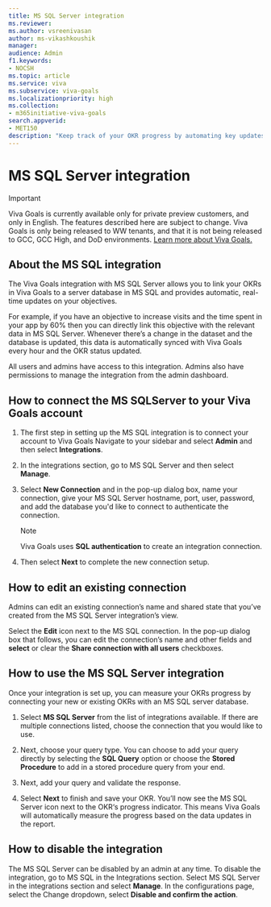 ```yaml
---
title: MS SQL Server integration
ms.reviewer: 
ms.author: vsreenivasan
author: ms-vikashkoushik
manager: 
audience: Admin
f1.keywords:
- NOCSH
ms.topic: article
ms.service: viva
ms.subservice: viva-goals
ms.localizationpriority: high
ms.collection:  
- m365initiative-viva-goals  
search.appverid:
- MET150
description: "Keep track of your OKR progress by automating key updates from your MS SQL server database."
---
```


# MS SQL Server integration

> [!IMPORTANT]
> Viva Goals is currently available only for private preview customers, and only in English. The features described here are subject to change. Viva Goals is only being released to WW tenants, and that it is not being released to GCC, GCC High, and DoD environments. [Learn more about Viva Goals.](https://go.microsoft.com/fwlink/?linkid=2189933)

## About the MS SQL integration

The Viva Goals integration with MS SQL Server allows you to link your OKRs in Viva Goals to a server database in MS SQL and provides automatic, real-time updates on your objectives. 

For example, if you have an objective to increase visits and the time spent in your app by 60% then you can directly link this objective with the relevant data in MS SQL Server. Whenever there’s a change in the dataset and the database is updated, this data is automatically synced with  Viva Goals every hour and the OKR status updated.

All users and admins have access to this integration. Admins also have permissions to manage the integration from the admin dashboard.

## How to connect the MS SQLServer to your Viva Goals account

1. The first step in setting up the MS SQL integration is to connect your account to Viva Goals Navigate to your sidebar and select **Admin** and then select **Integrations**.

2. In the integrations section, go to MS SQL Server and then select **Manage**. 

3. Select **New Connection** and in the pop-up dialog box, name your connection, give your MS SQL Server hostname, port, user, password, and add the database you'd like to connect to authenticate the connection. 

    > [!NOTE]
    > Viva Goals uses **SQL authentication** to create an integration connection.

4. Then select **Next** to complete the new connection setup. 

## How to edit an existing connection

Admins can edit an existing connection’s name and shared state that you’ve created from the MS SQL Server integration’s view. 

Select the **Edit** icon next to the MS SQL connection.  In the pop-up dialog box that follows, you can edit the connection’s name and other fields and **select** or clear the **Share connection with all users** checkboxes.

## How to use the MS SQL Server integration

Once your integration is set up, you can measure your OKRs progress by connecting your new or existing OKRs with an MS SQL server database.  

1. Select **MS SQL Server** from the list of integrations available. If there are multiple connections listed, choose the connection that you would like to use. 

2. Next, choose your query type. You can choose to add your query directly by selecting the **SQL Query** option or choose the **Stored Procedure** to add in a stored procedure query from your end. 

3. Next, add your query and validate the response. 

4. Select **Next** to finish and save your OKR. You’ll now see the MS SQL Server icon next to the OKR‘s progress indicator. This means Viva Goals will automatically measure the progress based on the data updates in the report. 

## How to disable the integration

The MS SQL Server can be disabled by an admin at any time. To disable the integration, go to MS SQL in the Integrations section. Select MS SQL Server in the integrations section and select **Manage**. In the configurations page, select the Change dropdown, select **Disable and confirm the action**. 
